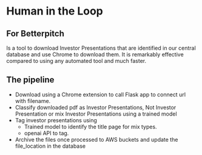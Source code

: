 # Human in the Loop
## For Betterpitch
Is a tool to download Investor Presentations  that are identified in our central database and use Chrome to download them. It is remarkably effective compared to using any automated tool and much faster.

## The pipeline
* Download  using a Chrome extension to call Flask app to connect url with filename.
* Classify downloaded pdf as  Investor Presentations, Not Investor Presentation or mix Investor Presentations using a trained model
* Tag investor presentations using 
  * Trained model to identify the title page for mix types.
  * openai API  to tag.
* Archive the files once processed to AWS buckets and update the file_location in the database
